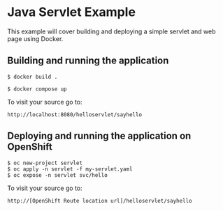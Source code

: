 # Java Servlet Example

This example will cover building and deploying a simple servlet and web page using Docker.

## Building and running the application

```
$ docker build .

$ docker compose up
```

To visit your source go to:

```
http://localhost:8080/helloservlet/sayhello
```

## Deploying and running the application on OpenShift

```
$ oc new-project servlet
$ oc apply -n servlet -f my-servlet.yaml
$ oc expose -n servlet svc/hello
```
To visit your source go to:

```
http://[OpenShift Route location url]/helloservlet/sayhello
```
